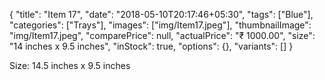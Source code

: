 {
    "title": "Item 17",
    "date": "2018-05-10T20:17:46+05:30",
    "tags": ["Blue"],
    "categories": ["Trays"],
    "images": ["img/Item17.jpeg"],
    "thumbnailImage": "img/Item17.jpeg",
    "comparePrice": null,
    "actualPrice": "₹ 1000.00",
    "size": "14 inches x 9.5 inches",
    "inStock": true,
    "options": {},
    "variants": []
}

Size: 14.5 inches x 9.5 inches